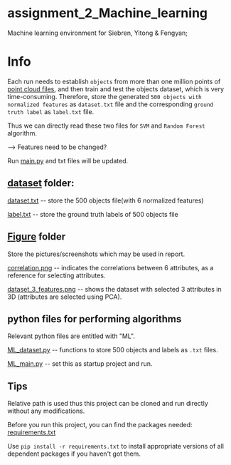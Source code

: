 # assignment_2_Machine_learning
Machine learning environment for Siebren, Yitong & Fengyan;

# Info
Each run needs to establish `objects` from more than one million points of [point cloud files](https://github.com/siebren014/assignment_2_Machine_learning/tree/master/scene_objects/scene_objects/data), and then train and test the objects dataset, which is very time-consuming. Therefore, store the generated `500 objects with normalized features` as `dataset.txt` file and the corresponding `ground truth label` as `label.txt` file. 

Thus we can directly read these two files for `SVM` and `Random Forest` algorithm.

--> Features need to be changed?

Run [main.py](https://github.com/siebren014/assignment_2_Machine_learning/blob/master/main.py) and txt files will be updated.

## [dataset](https://github.com/siebren014/assignment_2_Machine_learning/tree/master/dataset) folder:

[dataset.txt](https://github.com/siebren014/assignment_2_Machine_learning/blob/master/dataset/dataset.txt)
-- store the 500 objects file(with 6 normalized features)

[label.txt](https://github.com/siebren014/assignment_2_Machine_learning/blob/master/dataset/label.txt)
-- store the ground truth labels of 500 objects file

## [Figure](https://github.com/siebren014/assignment_2_Machine_learning/tree/master/Figure) folder

Store the pictures/screenshots which may be used in report.

[correlation.png](https://github.com/siebren014/assignment_2_Machine_learning/blob/master/Figure/correlation.png) -- indicates the correlations between 6 attributes, as a reference for selecting attributes.

[dataset_3_features.png](https://github.com/siebren014/assignment_2_Machine_learning/blob/master/Figure/dataset_3_features.png) -- shows the dataset with selected 3 attributes in 3D (attributes are selected using PCA).

## python files for performing algorithms

Relevant python files are entitled with "ML".

[ML_dataset.py](https://github.com/siebren014/assignment_2_Machine_learning/blob/master/ML_dataset.py) -- functions to store 500 objects and labels as `.txt` files.

[ML_main.py](https://github.com/siebren014/assignment_2_Machine_learning/blob/master/ML_main.py) -- set this as startup project and run.

## Tips

Relative path is used thus this project can be cloned and run directly without any modifications.

Before you run this project, you can find the packages needed: 
[requirements.txt](https://github.com/siebren014/assignment_2_Machine_learning/blob/master/requirements.txt)

Use `pip install -r requirements.txt` to install appropriate versions of all dependent packages if you haven't got them.

